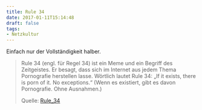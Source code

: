 ```yaml
---
title: Rule 34
date: 2017-01-11T15:14:48
draft: false
tags:
- Netzkultur
---
```


Einfach nur der Vollständigkeit halber.


> Rule 34 (engl. für Regel 34) ist ein Meme und ein Begriff des
> Zeitgeistes. Er besagt, dass sich im Internet aus jedem Thema Pornografie
> herstellen lasse. Wörtlich lautet Rule 34: „If it exists, there is porn
> of it. No exceptions.“ (Wenn es existiert, gibt es davon Pornografie.
> Ohne Ausnahmen.)
>
> Quelle: [Rule_34](https://de.wikipedia.org/wiki/Rule_34)
